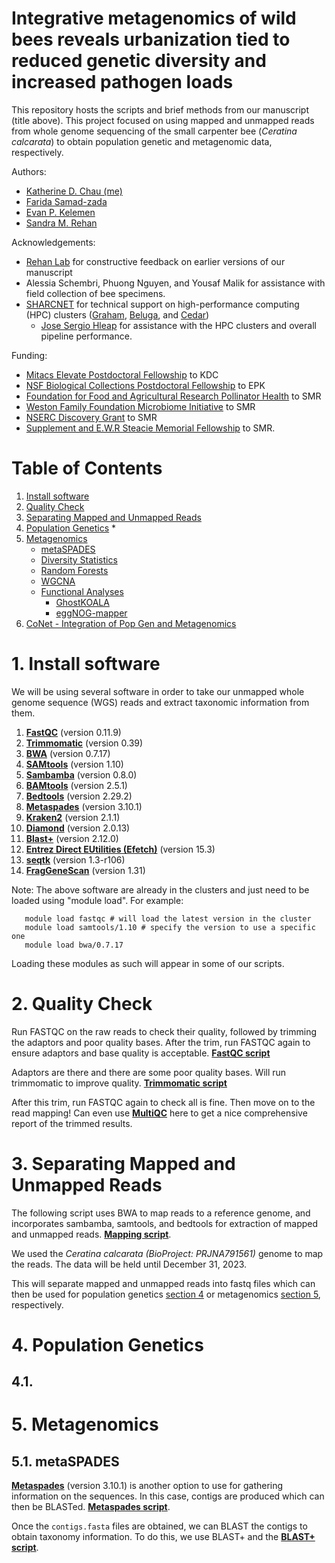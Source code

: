 # Integrative metagenomics of wild bees reveals urbanization tied to reduced genetic diversity and increased pathogen loads

This repository hosts the scripts and brief methods from our manuscript (title above). This project focused on using mapped and unmapped reads from whole genome sequencing of the small carpenter bee (_Ceratina calcarata_) to obtain population genetic and metagenomic data, respectively.

Authors:
* [Katherine D. Chau (me)](https://www.linkedin.com/in/balasink/)
* [Farida Samad-zada](https://www.linkedin.com/in/faridasamadzada/?originalSubdomain=ca)
* [Evan P. Kelemen](https://scholar.google.com/citations?user=eg7ziI8AAAAJ&hl=en)
* [Sandra M. Rehan](http://www.rehanlab.com/people.html)

Acknowledgements:
* [Rehan Lab](http://www.rehanlab.com/) for constructive feedback on earlier versions of our manuscript
* Alessia Schembri, Phuong Nguyen, and Yousaf Malik for assistance with field collection of bee specimens.
* [SHARCNET](https://www.sharcnet.ca/my/front/) for technical support on high-performance computing (HPC) clusters ([Graham](https://docs.alliancecan.ca/wiki/Graham), [Beluga](https://docs.alliancecan.ca/wiki/B%C3%A9luga), and [Cedar](https://docs.alliancecan.ca/wiki/Cedar))
    * [Jose Sergio Hleap]() for assistance with the HPC clusters and overall pipeline performance.

Funding:
* [Mitacs Elevate Postdoctoral Fellowship](https://www.mitacs.ca/en/programs/elevate) to KDC
* [NSF Biological Collections Postdoctoral Fellowship](https://www.nsf.gov/) to EPK
* [Foundation for Food and Agricultural Research Pollinator Health](https://foundationfar.org/programs/pollinator-health-fund/) to SMR
* [Weston Family Foundation Microbiome Initiative](https://westonfoundation.ca/weston-family-microbiome-initiative/) to SMR
* [NSERC Discovery Grant](https://www.nserc-crsng.gc.ca/professors-professeurs/grants-subs/dgigp-psigp_eng.asp) to SMR
* [Supplement and E.W.R Steacie Memorial Fellowship](https://www.nserc-crsng.gc.ca/prizes-prix/steacie-steacie/about-apropos_eng.asp) to SMR.

# Table of Contents
1. [Install software](#1-install-software)
2. [Quality Check](#2-quality-check)
3. [Separating Mapped and Unmapped Reads](#3-separating-mapped-and-unmapped-reads)
4. [Population Genetics](#4-population-genetics)
    *
5. [Metagenomics](#5-metagenomics)  
    * [metaSPADES](#51-metaspades)
    * [Diversity Statistics](#52-diversity-statistics)
    * [Random Forests](#53-random-forests)
    * [WGCNA](#54-wgcna)
    * [Functional Analyses](#55-functional-analyses)
        * [GhostKOALA](#551-ghostkoala)
        * [eggNOG-mapper](#552-eggnog-mapper)
6. [CoNet - Integration of Pop Gen and Metagenomics](#6-conet-integration-of-pop-gen-and-metagenomics)

# 1. Install software
We will be using several software in order to take our unmapped whole genome sequence (WGS) reads and extract taxonomic information from them.

1. [ __FastQC__](https://www.bioinformatics.babraham.ac.uk/projects/fastqc/) (version 0.11.9)
2. [__Trimmomatic__](http://www.usadellab.org/cms/?page=trimmomatic) (version 0.39)
3. [__BWA__](https://github.com/lh3/bwa) (version 0.7.17)
4. [__SAMtools__](http://www.htslib.org/) (version 1.10)
5. [__Sambamba__](https://lomereiter.github.io/sambamba/) (version 0.8.0)
6. [__BAMtools__](https://github.com/pezmaster31/bamtools) (version 2.5.1)
7. [__Bedtools__](https://bedtools.readthedocs.io/en/latest/) (version 2.29.2)
8. [__Metaspades__](https://cab.spbu.ru/software/meta-spades/) (version 3.10.1)
9. [__Kraken2__](https://ccb.jhu.edu/software/kraken2/) (version 2.1.1)
10. [__Diamond__](https://github.com/bbuchfink/diamond) (version 2.0.13)
11. [__Blast+__](https://blast.ncbi.nlm.nih.gov/Blast.cgi?CMD=Web&PAGE_TYPE=BlastDocs&DOC_TYPE=Download) (version 2.12.0)
12. [__Entrez Direct EUtilities (Efetch)__](https://www.ncbi.nlm.nih.gov/books/NBK179288/) (version 15.3)
13. [__seqtk__](https://github.com/lh3/seqtk) (version 1.3-r106)
14. [__FragGeneScan__](https://sourceforge.net/projects/fraggenescan/) (version 1.31)

Note: The above software are already in the clusters and just need to be loaded using "module load". For example:

```
   module load fastqc # will load the latest version in the cluster
   module load samtools/1.10 # specify the version to use a specific one
   module load bwa/0.7.17
```

Loading these modules as such will appear in some of our scripts.


# 2. Quality Check
Run FASTQC on the raw reads to check their quality, followed by trimming the adaptors and poor quality bases. After the trim, run FASTQC again to ensure adaptors and base quality is acceptable.
[__FastQC script__](https://github.com/kdbchau/Ceratina-calcarata-Metagenomics/blob/main/Scripts/fastqc.sh)

Adaptors are there and there are some poor quality bases. Will run trimmomatic to improve quality.
[__Trimmomatic script__](https://github.com/kdbchau/Ceratina-calcarata-Metagenomics/blob/main/Scripts/trimscript.sh)

After this trim, run FASTQC again to check all is fine. Then move on to the read mapping! Can even use [__MultiQC__](https://multiqc.info/) here to get a nice comprehensive report of the trimmed results.

# 3. Separating Mapped and Unmapped Reads

The following script uses BWA to map reads to a reference genome, and incorporates sambamba, samtools, and bedtools for extraction of mapped and unmapped reads.
[__Mapping script__](https://github.com/kdbchau/Ceratina-calcarata-Metagenomics/blob/main/Scripts/mapping.sh).

We used the *_Ceratina calcarata_ (BioProject: PRJNA791561)* genome to map the reads. The data will be held until December 31, 2023.

This will separate mapped and unmapped reads into fastq files which can then be used for population genetics [section 4](#4-population-genetics) or metagenomics [section 5](#5-metagenomics), respectively.

# 4. Population Genetics

## 4.1.

# 5. Metagenomics

## 5.1. metaSPADES

[__Metaspades__](https://cab.spbu.ru/software/meta-spades/) (version 3.10.1) is another option to use for gathering information on the sequences. In this case, contigs are produced which can then be BLASTed. [__Metaspades script__](https://github.com/kdbchau/Ceratina-calcarata-Metagenomics/blob/main/Scripts/metaspades.sh).

Once the ```contigs.fasta``` files are obtained, we can BLAST the contigs to obtain taxonomy information. To do this, we use BLAST+ and the [__BLAST+ script__](). 
